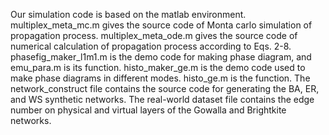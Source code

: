 Our simulation code is based on the matlab environment.
multiplex_meta_mc.m gives the source code of Monta carlo simulation of propagation process.
multiplex_meta_ode.m gives the source code of numerical calculation of propagation process according to Eqs. 2-8.
phasefig_maker_l1m1.m is the demo code for making phase diagram, and emu_para.m is its function.
histo_maker_ge.m is the demo code used to make phase diagrams in different modes. histo_ge.m is the function.
The network_construct file contains the source code for generating the BA, ER, and WS synthetic networks.
The real-world dataset file contains the edge number on physical and virtual layers of the Gowalla and Brightkite networks.
